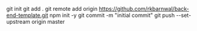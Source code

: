 git init
git add .
git remote add origin https://github.com/rkbarnwal/back-end-template.git
npm init -y
git commit -m "initial commit"
git push --set-upstream origin master

